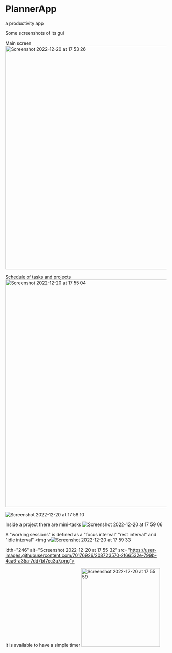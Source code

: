 # PlannerApp
a productivity app


Some screenshots of its gui

Main screen
<img width="696" alt="Screenshot 2022-12-20 at 17 53 26" src="https://user-images.githubusercontent.com/70176926/208723431-66ae95b4-c433-498e-8b82-303c250e6780.png">

Schedule of tasks and projects
<img width="709" alt="Screenshot 2022-12-20 at 17 55 04" src="https://user-images.githubusercontent.com/70176926/208723468-3afb3e29-a9fc-4de5-b13e-b5226564dc8f.png">

![Screenshot 2022-12-20 at 17 58 10](https://user-images.githubusercontent.com/70176926/208723761-2c69d62a-e283-49ff-9ba3-848f81095a1f.png)

Inside a project there are mini-tasks
![Screenshot 2022-12-20 at 17 59 06](https://user-images.githubusercontent.com/70176926/208724164-26a6eda7-b342-413f-90b8-c04f1f5d5598.png)

A "working sessions" is defined as a "focus interval" "rest interval" and "idle interval"
<img w![Screenshot 2022-12-20 at 17 59 33](https://user-images.githubusercontent.com/70176926/208724232-4a01bb4e-2b0d-4f23-be20-88b55d0fac1a.png)

idth="246" alt="Screenshot 2022-12-20 at 17 55 32" src="https://user-images.githubusercontent.com/70176926/208723570-2f66532e-799b-4ca6-a35a-7dd7bf7ec3a7.png">

It is available to have a simple timer
<img width="245" alt="Screenshot 2022-12-20 at 17 55 59" src="https://user-images.githubusercontent.com/70176926/208723578-5db14077-67dd-4b37-b510-1bc85bda8bc7.png">
